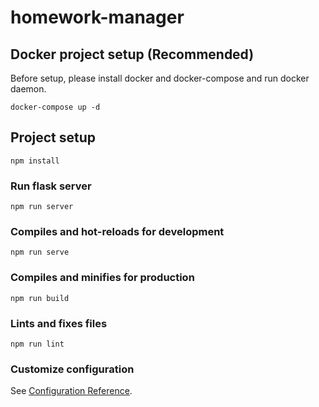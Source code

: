 # homework-manager

## Docker project setup (Recommended)

Before setup, please install docker and docker-compose and run docker daemon.

```
docker-compose up -d
```
## Project setup

```
npm install
```

### Run flask server

```
npm run server
```

### Compiles and hot-reloads for development

```
npm run serve
```
### Compiles and minifies for production

```
npm run build
```

### Lints and fixes files

```
npm run lint
```

### Customize configuration

See [Configuration Reference](https://cli.vuejs.org/config/).
